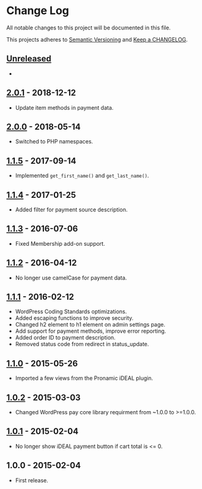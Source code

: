 # Change Log

All notable changes to this project will be documented in this file.

This projects adheres to [Semantic Versioning](http://semver.org/) and [Keep a CHANGELOG](http://keepachangelog.com/).

## [Unreleased][unreleased]
-

## [2.0.1] - 2018-12-12
- Update item methods in payment data.

## [2.0.0] - 2018-05-14
- Switched to PHP namespaces.

## [1.1.5] - 2017-09-14
- Implemented `get_first_name()` and `get_last_name()`.

## [1.1.4] - 2017-01-25
- Added filter for payment source description.

## [1.1.3] - 2016-07-06
- Fixed Membership add-on support.

## [1.1.2] - 2016-04-12
- No longer use camelCase for payment data.

## [1.1.1] - 2016-02-12
- WordPress Coding Standards optimizations.
- Added escaping functions to improve security.
- Changed h2 element to h1 element on admin settings page.
- Add support for payment methods, improve error reporting.
- Added order ID to payment description.
- Removed status code from redirect in status_update.

## [1.1.0] - 2015-05-26
- Imported a few views from the Pronamic iDEAL plugin.

## [1.0.2] - 2015-03-03
- Changed WordPress pay core library requirment from ~1.0.0 to >=1.0.0.

## [1.0.1] - 2015-02-04
- No longer show iDEAL payment button if cart total is <= 0.

## 1.0.0 - 2015-02-04
- First release.

[unreleased]: https://github.com/wp-pay-extensions/ithemes-exchange/compare/2.0.1...HEAD
[2.0.1]: https://github.com/wp-pay-extensions/ithemes-exchange/compare/2.0.0...2.0.1
[2.0.0]: https://github.com/wp-pay-extensions/ithemes-exchange/compare/1.1.5...2.0.0
[1.1.5]: https://github.com/wp-pay-extensions/ithemes-exchange/compare/1.1.4...1.1.5
[1.1.4]: https://github.com/wp-pay-extensions/ithemes-exchange/compare/1.1.3...1.1.4
[1.1.3]: https://github.com/wp-pay-extensions/ithemes-exchange/compare/1.1.2...1.1.3
[1.1.2]: https://github.com/wp-pay-extensions/ithemes-exchange/compare/1.1.1...1.1.2
[1.1.1]: https://github.com/wp-pay-extensions/ithemes-exchange/compare/1.1.0...1.1.1
[1.1.0]: https://github.com/wp-pay-extensions/ithemes-exchange/compare/1.0.2...1.1.0
[1.0.2]: https://github.com/wp-pay-extensions/ithemes-exchange/compare/1.0.0...1.0.2
[1.0.1]: https://github.com/wp-pay-extensions/ithemes-exchange/compare/1.0.0...1.0.1
